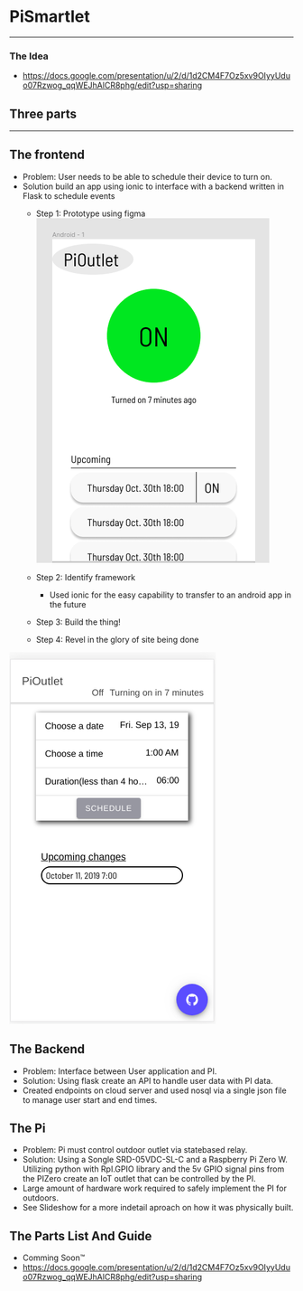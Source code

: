 # PiSmartlet
---
### The Idea
* https://docs.google.com/presentation/u/2/d/1d2CM4F7Oz5xv9OIyyUduo07Rzwog_qqWEJhAlCR8phg/edit?usp=sharing

## Three parts
---

## The frontend

* Problem: User needs to be able to schedule their device to turn on.
* Solution build an app using ionic to interface with a backend written in Flask to schedule events
  * Step 1: Prototype using figma \
![alt text](https://github.com/the-dev-bin/PiLet/blob/master/pics/prototype.png "Logo Title Text 1")


  * Step 2: Identify framework
    * Used ionic for the easy capability to transfer to an android app in the future
  * Step 3: Build the thing!
  * Step 4: Revel in the glory of site being done 
  
![alt text](  https://github.com/the-dev-bin/PiLet/blob/master/pics/finishedproduct.png "Finished thing!")
  
   
## The Backend
* Problem: Interface between User application and PI.
* Solution: Using flask create an API to handle user data with PI data.
*  Created endpoints on cloud server and used nosql via a single json file to manage user start and end times.

## The Pi
* Problem: Pi must control outdoor outlet via statebased relay.
* Solution: Using a Songle SRD-05VDC-SL-C and a Raspberry Pi Zero W. Utilizing python with RpI.GPIO library and the 5v GPIO signal pins from the PIZero create an IoT outlet that can be controlled by the PI.
* Large amount of hardware work required to safely implement the PI for outdoors.
* See Slideshow for a more indetail aproach on how it was physically built.

## The Parts List And Guide
* Comming Soon™
* https://docs.google.com/presentation/u/2/d/1d2CM4F7Oz5xv9OIyyUduo07Rzwog_qqWEJhAlCR8phg/edit?usp=sharing
